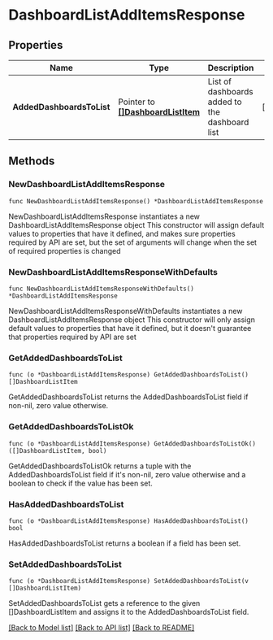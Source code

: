 # DashboardListAddItemsResponse

## Properties

Name | Type | Description | Notes
------------ | ------------- | ------------- | -------------
**AddedDashboardsToList** | Pointer to [**[]DashboardListItem**](DashboardListItem.md) | List of dashboards added to the dashboard list | [optional] 

## Methods

### NewDashboardListAddItemsResponse

`func NewDashboardListAddItemsResponse() *DashboardListAddItemsResponse`

NewDashboardListAddItemsResponse instantiates a new DashboardListAddItemsResponse object
This constructor will assign default values to properties that have it defined,
and makes sure properties required by API are set, but the set of arguments
will change when the set of required properties is changed

### NewDashboardListAddItemsResponseWithDefaults

`func NewDashboardListAddItemsResponseWithDefaults() *DashboardListAddItemsResponse`

NewDashboardListAddItemsResponseWithDefaults instantiates a new DashboardListAddItemsResponse object
This constructor will only assign default values to properties that have it defined,
but it doesn't guarantee that properties required by API are set

### GetAddedDashboardsToList

`func (o *DashboardListAddItemsResponse) GetAddedDashboardsToList() []DashboardListItem`

GetAddedDashboardsToList returns the AddedDashboardsToList field if non-nil, zero value otherwise.

### GetAddedDashboardsToListOk

`func (o *DashboardListAddItemsResponse) GetAddedDashboardsToListOk() ([]DashboardListItem, bool)`

GetAddedDashboardsToListOk returns a tuple with the AddedDashboardsToList field if it's non-nil, zero value otherwise
and a boolean to check if the value has been set.

### HasAddedDashboardsToList

`func (o *DashboardListAddItemsResponse) HasAddedDashboardsToList() bool`

HasAddedDashboardsToList returns a boolean if a field has been set.

### SetAddedDashboardsToList

`func (o *DashboardListAddItemsResponse) SetAddedDashboardsToList(v []DashboardListItem)`

SetAddedDashboardsToList gets a reference to the given []DashboardListItem and assigns it to the AddedDashboardsToList field.


[[Back to Model list]](../README.md#documentation-for-models) [[Back to API list]](../README.md#documentation-for-api-endpoints) [[Back to README]](../README.md)


